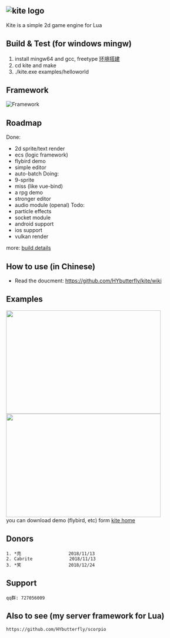 ## ![kite logo](https://github.com/HYbutterfly/kite/wiki/image/kite_logo.png)

Kite is a simple 2d game engine for Lua

## Build & Test (for windows mingw)
1. install mingw64 and gcc, freetype <a href="https://github.com/HYbutterfly/Fantasy/wiki/%E7%8E%AF%E5%A2%83%E6%90%AD%E5%BB%BA">环境搭建</a>
2. cd kite and make
3. ./kite.exe examples/helloworld

## Framework
![Framework](https://github.com/HYbutterfly/kite/wiki/image/fmwk.png)

## Roadmap
Done:
* 2d sprite/text render
* ecs (logic framework)
* flybird demo
* simple editor
* auto-batch
Doing:
* 9-sprite
* miss (like vue-bind)
* a rpg demo
* stronger editor
* audio module (openal)
Todo:
* particle effects
* socket module
* android support
* ios support
* vulkan render

more: <a href="https://github.com/HYbutterfly/kite/wiki/Build-Details">build details</a>

## How to use (in Chinese)
* Read the doucment: https://github.com/HYbutterfly/kite/wiki

## Examples
<div float="left"><img src="https://github.com/HYbutterfly/kite/wiki/image/1.png" height="280" width="420"></div>
<div float="left" margin-left="4"><img src="https://github.com/HYbutterfly/kite/wiki/image/2.png" height="280" width="420"></div>
<div clear="both">
you can download demo (flybird, etc) form <a href="http://47.107.171.50/">kite home</a> 
</div>

## Donors
```
1. *亮                  2018/11/13
2. Cabrite              2018/11/13
3. *笑                  2018/12/24
```

## Support
```
qq群: 727056009
```

## Also to see (my server framework for Lua)
```
https://github.com/HYbutterfly/scorpio
``` 
